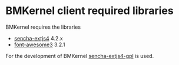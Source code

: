 BMKernel client required libraries
==================================

BMKernel requires the libraries

- [sencha-extjs4] 4.2.x
- [font-awesome3] 3.2.1

For the development of BMKernel [sencha-extjs4-gpl] is used.

[sencha-extjs4-gpl]: http://www.sencha.com/products/extjs/download/ext-js-4.2.1 "ExtJs GPL"
[sencha-extjs4]: http://www.sencha.com/products/extjs/ "ExtJs"
[font-awesome3]: http://fontawesome.io/3.2.1/ "Font Awesome"